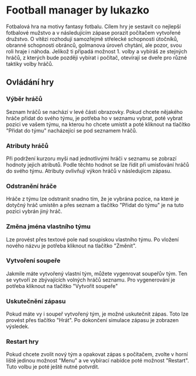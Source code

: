 # Football manager by lukazko

Fotbalová hra na motivy fantasy fotbalu. Cílem hry je sestavit co nejlepší fotbalové mužstvo a v následujícím zápase porazit počítačem vytvořené družstvo. O vítězi rozhodují samozřejmě střelecké schopnosti útočníků, obranné schopnosti obránců, golmanova úroveň chytání, ale pozor, svou roli hraje i náhoda. Jelikož ti připadá možnost 1. volby a vybíráš ze stejných hráčů, z kterých bude později vybírat i počítač, otevírají se dveře pro různé taktiky volby hráčů.

## Ovládání hry

### Výběr hráčů
Seznam hráčů se nachází v levé části obrazovky. Pokud chcete nějakého hráče přidat do svého týmu, je potřeba ho v seznamu vybrat, poté vybrat pozici ve vašem týmu, na kterou ho chcete umístit a poté kliknout na tlačítko "Přidat do týmu" nacházející se pod seznamem hráčů.

### Atributy hráčů
Při podržení kurzoru myši nad jednotlivými hráči v seznamu se zobrazí hodnoty jejich atributů. Podle těchto hodnot se lze řídit při umisťování hráčů do svého týmu. Atributy ovlivňují výkon hráčů v následujícm zápasu.

### Odstranění hráče
Hráče z týmu lze odstranit snadno tím, že je vybrána pozice, na které je dotyčný hráč umístěn a přes seznam a tlačítko "Přidat do týmu" je na tuto pozici vybrán jiný hráč.

### Změna jména vlastního týmu
Lze provést přes textové pole nad soupiskou vlastního týmu. Po vložení nového názvu je potřeba kliknout na tlačítko "Změnit".

### Vytvoření soupeře
Jakmile máte vytvořený vlastní tým, můžete vygenrovat soupeřův tým. Ten se vytvoří ze zbývajících volných hráčů seznamu. Pro vygenerování je potřeba kliknout na tlačítko "Vytvořit soupeře"

### Uskutečnění zápasu
Pokud máte vy i soupeř vytvořený tým, je možné uskutečnit zápas. Toto lze provést přes tlačítko "Hrát". Po dokončení simulace zápasu je zobrazen výsledek.

### Restart hry
Pokud chcete zvolit nový tým a opakovat zápas s počítačem, zvolte v horní liště jedinou možnost "Menu" a ve vybírací nabídce poté možnost "Restart". Tuto volbu je poté ještě nutné potvrdit.
